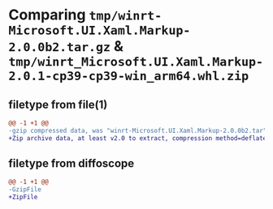 # Comparing `tmp/winrt-Microsoft.UI.Xaml.Markup-2.0.0b2.tar.gz` & `tmp/winrt_Microsoft.UI.Xaml.Markup-2.0.1-cp39-cp39-win_arm64.whl.zip`

## filetype from file(1)

```diff
@@ -1 +1 @@
-gzip compressed data, was "winrt-Microsoft.UI.Xaml.Markup-2.0.0b2.tar", last modified: Sat Dec  2 18:28:57 2023, max compression
+Zip archive data, at least v2.0 to extract, compression method=deflate
```

## filetype from diffoscope

```diff
@@ -1 +1 @@
-GzipFile
+ZipFile
```

